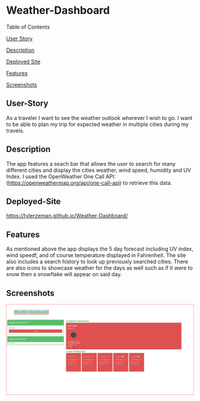 # Weather-Dashboard

Table of Contents

[User Story](#User-Story)

[Description](#Description)

[Deployed Site](#Deployed-Site)

[Features](#Features)

[Screenshots](#Screenshots)

## User-Story

As a traveler I want to see the weather outlook wherever I wish to go. I want to be able to plan my trip for expected weather in multiple cities during my travels.

## Description

The app features a seach bar that allows the user to search for many different cities and display the cities weather, wind speed, humidity and UV Index. I used the
OpenWeather One Call API: (https://openweathermap.org/api/one-call-api) to retrieve this data.

## Deployed-Site

https://tylerzeman.github.io/Weather-Dashboard/

## Features

As mentioned above the app displays the 5 day forecast including UV index, wind speedf, and of course temperature displayed in Fahrenheit. The site also includes a
search history to look up previously searched cities. There are also icons to showcase weather for the days as well such as if it were to snow then a snowflake will 
appear on said day.

## Screenshots

![Weather Dashboard Screenshot](/Assets/images/weatherdashboard.png?raw=true )

